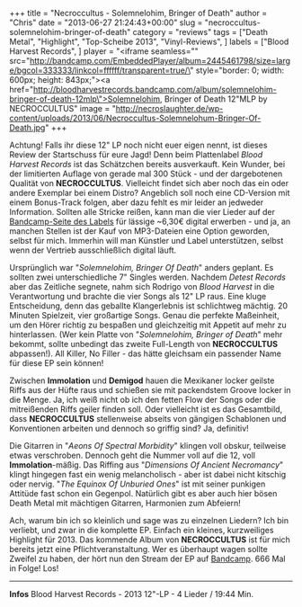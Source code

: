 +++
title = "Necroccultus - Solemnelohim, Bringer of Death"
author = "Chris"
date = "2013-06-27 21:24:43+00:00"
slug = "necroccultus-solemnelohim-bringer-of-death"
category = "reviews"
tags = ["Death Metal", "Highlight", "Top-Scheibe 2013", "Vinyl-Reviews", ]
labels = ["Blood Harvest Records", ]
player = "<iframe seamless=\"\" src=\"http://bandcamp.com/EmbeddedPlayer/album=2445461798/size=large/bgcol=333333/linkcol=ffffff/transparent=true/\" style=\"border: 0; width: 600px; height: 843px;\"><a href=\"http://bloodharvestrecords.bandcamp.com/album/solemnelohim-bringer-of-death-12mlp\">Solemnelohim, Bringer of Death 12\"MLP by NECROCCULTUS</a></iframe>"
image = "http://necroslaughter.de/wp-content/uploads/2013/06/Necroccultus-Solemnelohum-Bringer-Of-Death.jpg"
+++


Achtung! Falls ihr diese 12" LP noch nicht euer eigen nennt, ist dieses Review der Startschuss für eure Jagd! Denn beim Plattenlabel _Blood Harvest Records_ ist das Schätzchen bereits ausverkauft. Kein Wunder, bei der limitierten Auflage von gerade mal 300 Stück - und der dargebotenen Qualität von **NECROCCULTUS**. Vielleicht findet sich aber noch das ein oder andere Exemplar bei einem Distro? Angeblich soll noch eine CD-Version mit einem Bonus-Track folgen, aber dazu fehlt es mir leider an jedweder Information. Sollten alle Stricke reißen, kann man die vier Lieder auf der <a href="http://bloodharvestrecords.bandcamp.com/album/solemnelohim-bringer-of-death-12mlp">Bandcamp-Seite des Labels</a> für lässige ~6,30€ digital erwerben - und ja, an manchen Stellen ist der Kauf von MP3-Dateien eine Option geworden, selbst für mich. Immerhin will man Künstler und Label unterstützen, selbst wenn der Vertrieb ausschließlich digital läuft.

Ursprünglich war "_Solemnelohim, Bringer Of Death_" anders geplant. Es sollten zwei unterschiedliche 7" Singles werden. Nachdem _Detest Records_ aber das Zeitliche segnete, nahm sich Rodrigo von _Blood Harvest_ in die Verantwortung und brachte die vier Songs als 12" LP raus. Eine kluge Entscheidung, denn das geballte Klangerlebnis ist schlichtweg mächtig. 20 Minuten Spielzeit, vier großartige Songs. Genau die perfekte Maßeinheit, um den Hörer richtig zu bespaßen und gleichzeitig mit Appetit auf mehr zu hinterlassen. (Wer kein Platte von "_Solemnelohim, Bringer of Death_" mehr bekommt, sollte unbedingt das zweite Full-Length von **NECROCCULTUS** abpassen!). All Killer, No Filler -  das hätte gleichsam ein passender Name für diese EP sein können!

Zwischen **Immolation** und **Demigod** hauen die Mexikaner locker geilste Riffs aus der Hüfte raus und schießen sie mit packendstem Groove locker in die Menge. Ja, ich weiß nicht ob ich den fetten Flow der Songs oder die mitreißenden Riffs geiler finden soll. Oder vielleicht ist es das Gesamtbild, dass **NECROCCULTUS** stellenweise abseits von gängigen Schablonen und Konventionen arbeiten und dennoch so griffig sind? Ja, definitiv!

Die Gitarren in "_Aeons Of Spectral Morbidity_" klingen voll obskur, teilweise etwas verschroben. Dennoch geht die Nummer voll auf die 12, voll **Immolation**-mäßig. Das Riffing aus "_Dimensions Of Ancient Necromancy_" klingt hingegen fast ein wenig melancholisch - aber ist dabei nicht kitschig oder nervig.
"_The Equinox Of Unburied Ones_" ist mit seiner punkigen Attitüde fast schon ein Gegenpol. Natürlich gibt es aber auch hier bösen Death Metal mit mächtigen Gitarren, Harmonien zum Abfeiern!

Ach, warum bin ich so kleinlich und sage was zu einzelnen Liedern? Ich bin verliebt, und zwar in die komplette EP. Einfach ein kleines, kurzweiliges Highlight für 2013. Das kommende Album von **NECROCCULTUS** ist für mich bereits jetzt eine Pflichtveranstaltung. Wer es überhaupt wagen sollte Zweifel zu haben, der hört nun den Stream der EP auf <a href="http://bloodharvestrecords.bandcamp.com/album/solemnelohim-bringer-of-death-12mlp">Bandcamp</a>. 666 Mal in Folge! Los!





---
**Infos**
Blood Harvest Records - 2013
12"-LP - 4 Lieder / 19:44 Min.
